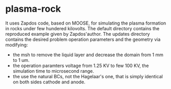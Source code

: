 # plasma-rock
It uses Zapdos code, based on MOOSE, for simulating the plasma formation in rocks under few hundered kilovolts.
The default directory contains the reproduced example given by Zapdos'author.
The updates directory contains the desired problem operation parameters and the geometry via modifying: 
 - the msh to remove the liquid layer and decrease the domain from 1 mm to 1 um. 
 - the operation paramters voltage from 1.25 KV to few 100 KV, the simulation time to microsecond range. 
 - the use the natural BCs, not the Hagelaar's one, that is simply identical on both sides cathode and anode. 

